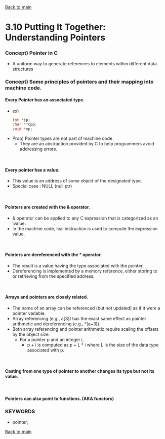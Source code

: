 [Back to main](https://github.com/JoonHyeok-hozy-Kim/computer_systems_study#readme)

# 3.10 Putting It Together: Understanding Pointers

### Concept) Pointer in C
* A uniform way to generate references to elements within different data structures

### Concept) Some principles of pointers and their mapping into machine code.
#### Every Pointer has an associated type.
* ex)
  ```c
  int *ip;
  char **cpp;
  void *vp;
  ```
* Prop) Pointer types are not part of machine code.
  * They are an abstraction provided by C to help programmers avoid addressing errors.

<br>

#### Every pointer has a value.
* This value is an address of some object of the designated type.
* Special case : NULL (null ptr)

<br>

#### Pointers are created with the & operator.
* & operator can be applied to any C expression that is categorized as an lvalue.
* In the machine code, leal instruction is used to compute the expression value.

<br>

#### Pointers are dereferenced with the * operator.
* The result is a value having the type associated with the pointer. 
* Dereferencing is implemented by a memory reference, either storing to or retrieving from the specified address.

<br>

#### Arrays and pointers are closely related.
* The name of an array can be referenced (but not updated) as if it were a pointer variable.
* Array referencing (e.g., a[3]) has the exact same effect as pointer arithmetic and dereferencing (e.g., *(a+3)).
* Both array referencing and pointer arithmetic require scaling the offsets by the object size.
  * For a pointer p and an integer i,
    * p + i is computed as p + L * i where L is the size of the data type associated with p.

<br>

#### Casting from one type of pointer to another changes its type but not its value.

<br>

#### Pointers can also point to functions. (AKA functors)



### KEYWORDS
* pointer;


[Back to main](https://github.com/JoonHyeok-hozy-Kim/computer_systems_study#readme)
